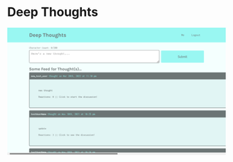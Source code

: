 # Deep Thoughts

<!-- <img src="./client/src/images/app-screenshot.png" /> -->

![app-screenshot](./client/src/images/app-screenshot.png)
